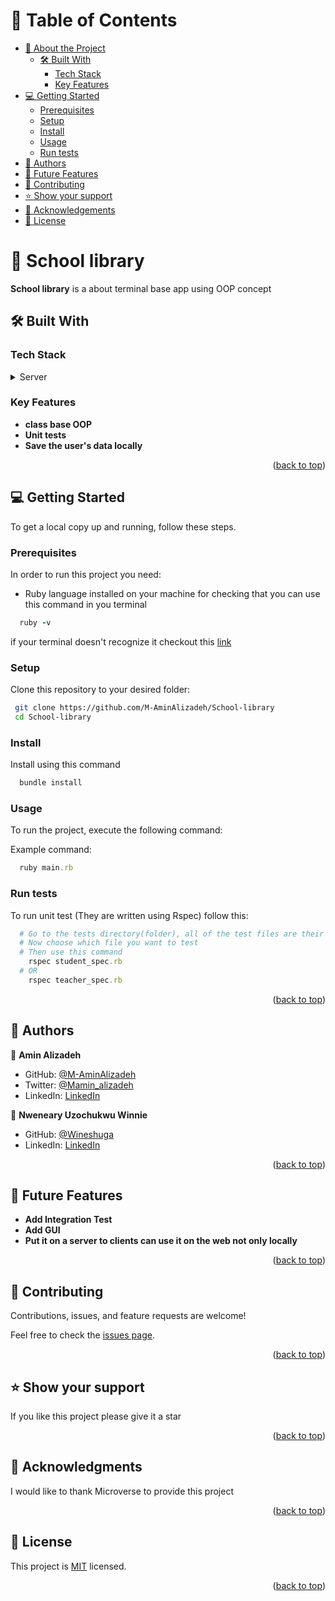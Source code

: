 # 📗 Table of Contents

- [📖 About the Project](#about-project)
  - [🛠 Built With](#built-with)
    - [Tech Stack](#tech-stack)
    - [Key Features](#key-features)
- [💻 Getting Started](#getting-started)
  - [Prerequisites](#prerequisites)
  - [Setup](#setup)
  - [Install](#install)
  - [Usage](#usage)
  - [Run tests](#run-tests)
- [👥 Authors](#authors)
- [🔭 Future Features](#future-features)
- [🤝 Contributing](#contributing)
- [⭐️ Show your support](#support)
- [🙏 Acknowledgements](#acknowledgements)
- [📝 License](#license)

<!-- PROJECT DESCRIPTION -->

# 📖 School library <a name="about-project"></a>

**School library** is a about terminal base app using OOP concept 

## 🛠 Built With <a name="built-with"></a>

### Tech Stack <a name="tech-stack"></a>

<details>
  <summary>Server</summary>
  <ul>
    <li><a href="https://www.ruby-lang.org/en/">Ruby</a></li>
  </ul>
</details>

<!-- Features -->

### Key Features <a name="key-features"></a>

- **class base OOP**
- **Unit tests**
- **Save the user's data locally**

<p align="right">(<a href="#readme-top">back to top</a>)</p>

<!-- GETTING STARTED -->

## 💻 Getting Started <a name="getting-started"></a>

To get a local copy up and running, follow these steps.

### Prerequisites

In order to run this project you need:
- Ruby language installed on your machine for checking that you can use this command in you terminal

```rb
  ruby -v
```

if your terminal doesn't recognize it checkout this [link](https://www.ruby-lang.org/en/documentation/installation/)

### Setup

Clone this repository to your desired folder:

```sh
 git clone https://github.com/M-AminAlizadeh/School-library
 cd School-library
```

### Install

Install using this command

```rb
  bundle install
```

### Usage

To run the project, execute the following command:

Example command:

```rb
  ruby main.rb
```

### Run tests

To run unit test (They are written using Rspec) follow this:

```rb
  # Go to the tests directory(folder), all of the test files are their
  # Now choose which file you want to test
  # Then use this command
    rspec student_spec.rb
  # OR
    rspec teacher_spec.rb
```

<p align="right">(<a href="#readme-top">back to top</a>)</p>

<!-- AUTHORS -->

## 👥 Authors <a name="authors"></a>

👤 **Amin Alizadeh**

- GitHub: [@M-AminAlizadeh](https://github.com/M-AminAlizadeh)
- Twitter: [@Mamin_alizadeh](https://twitter.com/Mamin_alizadeh)
- LinkedIn: [LinkedIn](https://www.linkedin.com/in/m-amin-alizadeh/)

👤 **Nweneary Uzochukwu Winnie**

- GitHub: [@Wineshuga](https://github.com/Wineshuga)
- LinkedIn: [LinkedIn](https://www.linkedin.com/in/wineshuga/)

<p align="right">(<a href="#readme-top">back to top</a>)</p>

<!-- FUTURE FEATURES -->

## 🔭 Future Features <a name="future-features"></a>

- **Add Integration Test**
- **Add GUI**
- **Put it on a server to clients can use it on the web not only locally**

<p align="right">(<a href="#readme-top">back to top</a>)</p>

<!-- CONTRIBUTING -->

## 🤝 Contributing <a name="contributing"></a>

Contributions, issues, and feature requests are welcome!

Feel free to check the [issues page](https://github.com/M-AminAlizadeh/School-library/issues).

<p align="right">(<a href="#readme-top">back to top</a>)</p>

<!-- SUPPORT -->

## ⭐️ Show your support <a name="support"></a>

If you like this project please give it a star

<p align="right">(<a href="#readme-top">back to top</a>)</p>

<!-- ACKNOWLEDGEMENTS -->

## 🙏 Acknowledgments <a name="acknowledgements"></a>

I would like to thank Microverse to provide this project

<p align="right">(<a href="#readme-top">back to top</a>)</p>

<!-- LICENSE -->

## 📝 License <a name="license"></a>

This project is [MIT](./LICENSE) licensed.

<p align="right">
(<a href="#readme-top">back to top</a>)</p>
